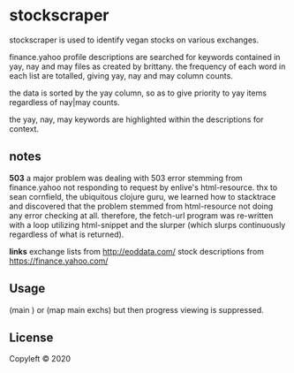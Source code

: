 # stockscraper

stockscraper is used to identify vegan stocks on various exchanges.

finance.yahoo profile descriptions are searched for keywords contained in yay, nay and may files as created by brittany. the frequency of each word in each list are totalled, giving yay, nay and may column counts.

the data is sorted by the yay column, so as to give priority to yay items regardless of nay|may counts.

the yay, nay, may keywords are highlighted within the descriptions for context.

## notes

**503**
a major problem was dealing with 503 error stemming from finance.yahoo not responding to request by enlive's html-resource. thx to sean cornfield, the ubiquitous clojure guru, we learned how to stacktrace and discovered that the problem stemmed from html-resource not doing any error checking at all. therefore, the fetch-url program was re-written with a loop utilizing html-snippet and the slurper (which slurps continuously regardless of what is returned).

**links**
exchange lists from http://eoddata.com/
stock descriptions from https://finance.yahoo.com/

## Usage

(main <EXCH>)
or
(map main exchs) but then progress viewing is suppressed.

## License

Copyleft © 2020
